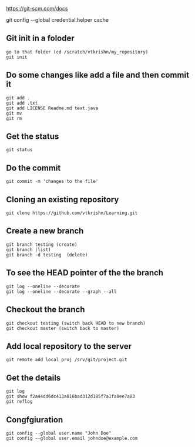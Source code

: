 https://git-scm.com/docs

git config --global credential.helper cache

## Git init in a foloder
    go to that folder (cd /scratch/vtkrishn/my_repository)
    git init

## Do some changes like add a file and then commit it
    git add .
    git add .txt
    git add LICENSE Readme.md text.java
    git mv
    git rm

## Get the status
    git status

## Do the commit
    git commit -m 'changes to the file'

## Cloning an existing repository
    git clone https://github.com/vtkrishn/Learning.git

## Create a new branch
    git branch testing (create)
    git branch (list)
    git branch -d testing  (delete)


## To see the HEAD pointer of the the branch
    git log --oneline --decorate  
    git log --oneline --decorate --graph --all

## Checkout the branch
    git checkout testing (switch back HEAD to new branch)
    git checkout master (switch back to master)

## Add local repository to the server
    git remote add local_proj /srv/git/project.git    

## Get the details
    git log
    git show f2a44dd6dc413a816bad312d185f7a1fa8ee7a83
    git reflog

## Congfgiuration
    git config --global user.name "John Doe"
    git config --global user.email johndoe@example.com  
